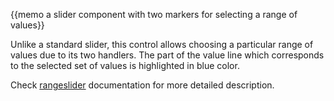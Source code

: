 
{{memo a slider component with two markers for selecting a range of values}}

Unlike a standard slider, this control allows choosing a particular range of values due to its two handlers. The part of the value line which corresponds to the selected set of values is highlighted in blue color.

Check [rangeslider](desktop/controls.md#range) documentation for more detailed description.